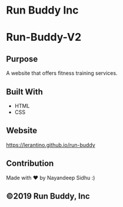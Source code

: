 # Run Buddy Inc
# Run-Buddy-V2

## Purpose 
A website that offers fitness training services. 

## Built With 
* HTML 
* CSS

## Website 
https://lerantino.github.io/run-buddy

## Contribution 

Made with ❤️ by Nayandeep Sidhu :) 

## ©️2019 Run Buddy, Inc 
